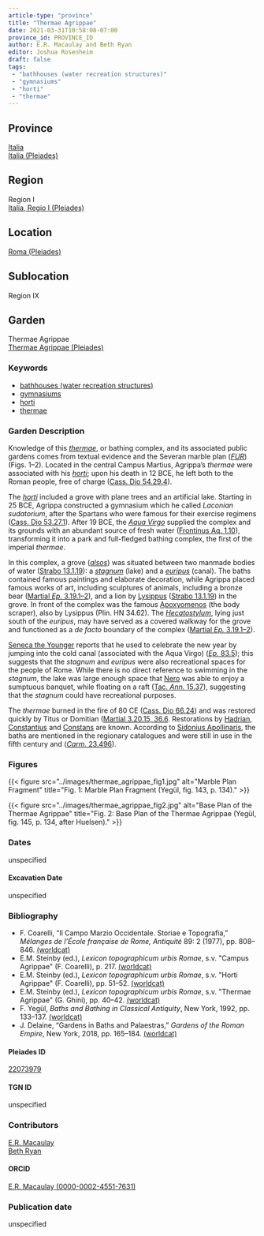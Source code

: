 ```yaml
---
article-type: "province"
title: "Thermae Agrippae"
date: 2021-03-31T10:58:08-07:00
province_id: PROVINCE_ID
author: E.R. Macaulay and Beth Ryan
editor: Joshua Rosenheim
draft: false
tags:
 - "bathhouses (water recreation structures)"
 - "gymnasiums"
 - "horti"
 - "thermae"
---
```


## Province

[Italia]({{<relref"../../../..">}}) \
[Italia (Pleiades)](https://pleiades.stoa.org/places/1052)

## Region

Region I \
[Italia, Regio I (Pleiades)](https://pleiades.stoa.org/places/441075550)

## Location

[Roma (Pleiades)](https://pleiades.stoa.org/places/423025)

<!-- ### Location Description -->

## Sublocation

Region IX <!-- Pleiades link?-->

<!-- ### Sublocation Description -->

## Garden

Thermae Agrippae \
[Thermae Agrippae (Pleiades)](https://pleiades.stoa.org/places/22073979)

### Keywords

- [bathhouses (water recreation structures)](http://vocab.getty.edu/page/aat/300007347)
- [gymnasiums](http://vocab.getty.edu/page/aat/300007297)
- [horti](http://vocab.getty.edu/page/aat/300008107)
- [thermae](http://vocab.getty.edu/page/aat/300007364)

### Garden Description

Knowledge of this [*thermae*](http://vocab.getty.edu/page/aat/300007364), or bathing complex, and its associated public gardens comes from textual evidence and the Severan marble plan ([*FUR*](https://formaurbis.stanford.edu/index.php)) (Figs. 1–2). Located in the central Campus Martius, Agrippa’s *thermae* were associated with his [*horti*](http://vocab.getty.edu/page/aat/300008107); upon his death in 12 BCE, he left both to the Roman people, free of charge ([Cass. Dio 54.29.4](https://bit.ly/CDioE54)).

The [*horti*](http://vocab.getty.edu/page/aat/300008107) included a grove with plane trees and an artificial lake. Starting in 25 BCE, Agrippa constructed a gymnasium which he called *Laconian sudatorium*, after the Spartans who were famous for their exercise regimens ([Cass. Dio 53.27.1](https://bit.ly/CDioE53)). After 19 BCE, the [*Aqua Virgo*](https://www.britannica.com/topic/Aqua-Virgo) supplied the complex and its grounds with an abundant source of fresh water ([Frontinus Aq. 1.10](https://bit.ly/DeAquisE)), transforming it into a park and full-fledged bathing complex, the first of the imperial *thermae*.

In this complex, a grove ([*alsos*](https://en.wiktionary.org/wiki/ἄλσος)) was situated between two manmade bodies of water ([Strabo 13.1.19](https://bit.ly/Strabo13A1)): a [*stagnum*](https://en.wiktionary.org/wiki/stagnum) (lake) and a [*euripus*](https://en.wiktionary.org/wiki/euripus) (canal). The baths contained famous paintings and elaborate decoration, while Agrippa placed famous works of art, including sculptures of animals, including a bronze bear ([Martial *Ep.* 3.19.1–2](https://topostext.org/work/677)), and a lion by [Lysippus](https://en.wikipedia.org/wiki/Lysippos) ([Strabo 13.1.19](https://bit.ly/Strabo13A1)) in the grove. In front of the complex was the famous [Apoxyomenos](https://en.wikipedia.org/wiki/Apoxyomenos) (the body scraper), also by Lysippus (Plin. HN 34.62). The [*Hecatostylum*](https://www.digitalaugustanrome.org/records/hecatostylum/), lying just south of the *euripus*, may have served as a covered walkway for the grove and functioned as a *de facto* boundary of the complex ([Martial *Ep.* 3.19.1–2](https://topostext.org/work/677)).

[Seneca the Younger](https://www.britannica.com/biography/Lucius-Annaeus-Seneca-Roman-philosopher-and-statesman) reports that he used to celebrate the new year by jumping into the cold canal (associated with the Aqua Virgo) ([*Ep.* 83.5](http://data.perseus.org/citations/urn:cts:latinLit:phi1017.phi015.perseus-lat1:83)); this suggests that the *stagnum* and *euripus* were also recreational spaces for the people of Rome. While there is no direct reference to swimming in the *stagnum*, the lake was large enough space that [Nero](https://en.wikipedia.org/wiki/Nero) was able to enjoy a sumptuous banquet, while floating on a raft ([Tac. *Ann.* 15.37](https://bit.ly/TacAnE15B)), suggesting that the *stagnum* could have recreational purposes.

The *thermae* burned in the fire of 80 CE ([Cass. Dio 66.24](https://bit.ly/CDioE66)) and was restored quickly by Titus or Domitian ([Martial 3.20.15, 36.6](https://topostext.org/work/677). Restorations by [Hadrian](https://en.wikipedia.org/wiki/Hadrian), [Constantius](https://en.wikipedia.org/wiki/Constantius_II) and [Constans](https://en.wikipedia.org/wiki/Constans) are known. According to [Sidonius Apollinaris](https://en.wikipedia.org/wiki/Sidonius_Apollinaris), the baths are mentioned in the regionary catalogues and were still in use in the fifth century and ([*Carm.* 23.496](http://archive.org/details/poemsletterswith01sidouoft/page/316/mode/2up?view=theater)).

### Figures

{{< figure src="../images/thermae_agrippae_fig1.jpg" alt="Marble Plan Fragment" title="Fig. 1: Marble Plan Fragment (Yegül, fig. 143, p. 134)." >}}

{{< figure src="../images/thermae_agrippae_fig2.jpg" alt="Base Plan of the Thermae Agrippae" title="Fig. 2: Base Plan of the Thermae Agrippae (Yegül, fig. 145, p. 134, after Huelsen)." >}}

### Dates

unspecified

#### Excavation Date

unspecified

### Bibliography

* F. Coarelli, “Il Campo Marzio Occidentale. Storiae e Topografia,” *Mélanges de l’École française de Rome, Antiquité* 89: 2 (1977), pp. 808–846. [(worldcat)](http://www.worldcat.org/oclc/220729070)
* E.M. Steinby (ed.), *Lexicon topographicum urbis Romae*, s.v. "Campus Agrippae" (F. Coarelli), p. 217. [(worldcat)](http://www.worldcat.org/oclc/1114759113)
* E.M. Steinby (ed.), *Lexicon topographicum urbis Romae*, s.v. "Horti Agrippae" (F. Coarelli), pp. 51–52. [(worldcat)](http://www.worldcat.org/oclc/1114759113)
* E.M. Steinby (ed.), *Lexicon topographicum urbis Romae*, s.v. "Thermae Agrippae" (G. Ghini), pp. 40–42. [(worldcat)](http://www.worldcat.org/oclc/1114759113)
* F. Yegül, *Baths and Bathing in Classical Antiquity*, New York, 1992, pp. 133–137. [(worldcat)](http://www.worldcat.org/oclc/894788084)
* J. Delaine, “Gardens in Baths and Palaestras,” *Gardens of the Roman Empire*, New York, 2018, pp. 165–184. [(worldcat)](http://www.worldcat.org/oclc/1036265637)

#### Pleiades ID

[22073979](https://pleiades.stoa.org/places/22073979)

#### TGN ID

unspecified

### Contributors

[E.R. Macaulay](https://emacaulaylewis.com)\
[Beth Ryan](#)<!--website for Beth Ryan?-->

#### ORCID

[E.R. Macaulay (0000-0002-4551-7631)](https://orcid.org/0000-0002-4551-7631)
<!--ORCID for Beth Ryan?-->

### Publication date

unspecified
